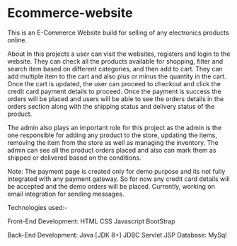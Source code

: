 # Ecommerce-website

This is an E-Commerce Website build for selling of any electronics products online.

About
In this projects a user can visit the websites, registers and login to the website. They can check all the products available for shopping, filter and search item based on different categories, and then add to cart. They can add multiple item to the cart and also plus or minus the quantity in the cart. Once the cart is updated, the user can proceed to checkout and click the credit card payment details to proceed. Once the payment is success the orders will be placed and users will be able to see the orders details in the orders section along with the shipping status and delivery status of the product.

The admin also plays an important role for this project as the admin is the one responsible for adding any product to the store, updating the items, removing the item from the store as well as managing the inventory. The admin can see all the product orders placed and also can mark them as shipped or delivered based on the conditions.

Note: The payment page is created only for demo purpose and its not fully integrated with any payment gateway. So for now any credit card details will be accepted and the demo orders will be placed. Currently, working on email integration for sending messages.

Technologies used:-

Front-End Development:
HTML
CSS
Javascript
BootStrap

Back-End Development:
Java [JDK 8+]
JDBC
Servlet
JSP
Database:
MySql
